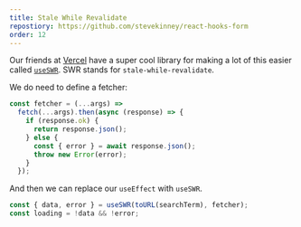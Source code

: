 ```yaml
---
title: Stale While Revalidate
repostiory: https://github.com/stevekinney/react-hooks-form
order: 12
---
```


Our friends at [Vercel](https://vercel.com) have a super cool library for making a lot of this easier called [`useSWR`](https://swr.vercel.app/docs/getting-started). SWR stands for `stale-while-revalidate`.

We do need to define a fetcher:

```js
const fetcher = (...args) =>
  fetch(...args).then(async (response) => {
    if (response.ok) {
      return response.json();
    } else {
      const { error } = await response.json();
      throw new Error(error);
    }
  });
```

And then we can replace our `useEffect` with `useSWR`.

```js
const { data, error } = useSWR(toURL(searchTerm), fetcher);
const loading = !data && !error;
```

